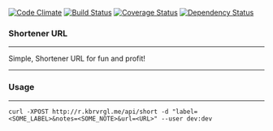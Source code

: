 [![Code Climate](https://codeclimate.com/github/klebervirgilio/kbrvrgl.png)](https://codeclimate.com/github/klebervirgilio/kbrvrgl)
[![Build Status](https://travis-ci.org/klebervirgilio/kbrvrgl.svg?branch=master)](https://travis-ci.org/klebervirgilio/kbrvrgl)
[![Coverage Status](https://coveralls.io/repos/klebervirgilio/kbrvrgl/badge.png)](https://coveralls.io/r/klebervirgilio/kbrvrgl)
[![Dependency Status](https://gemnasium.com/klebervirgilio/kbrvrgl.svg)](https://gemnasium.com/klebervirgilio/kbrvrgl)



### Shortener URL
--------

Simple, Shortener URL for fun and profit!

---------
### Usage
---------

`curl -XPOST http://r.kbrvrgl.me/api/short -d "label=<SOME_LABEL>&notes=<SOME_NOTE>&url=<URL>" --user dev:dev`
